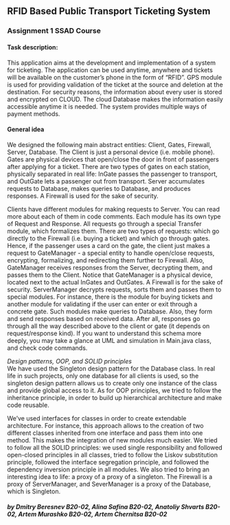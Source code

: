## RFID Based Public Transport Ticketing System

[](https://img.shields.io/github/issues/aalexren/RFID-System) [](https://img.shields.io/github/stars/aalexren/RFID-System) [](https://img.shields.io/github/license/aalexren/RFID-System)

### Assignment 1 SSAD Course


####  **Task description:**

This application aims at the development and implementation of a system for ticketing. The application can be used anytime, anywhere and tickets will be available on the customer’s phone in the form of “RFID”. GPS module is used for providing validation of the ticket at the source and deletion at the destination. For security reasons, the information about every user is stored and encrypted on CLOUD. The cloud Database makes the information easily accessible anytime it is needed. The system provides multiple ways of payment methods.

#### **General idea**
We designed the following main abstract entities: Client, Gates, Firewall, Server, Database. The Client is just a personal device (i.e. mobile phone). Gates are physical devices that open/close the door in front of passengers after applying for a ticket. There are two types of gates on each station, physically separated in real life: InGate passes the passenger to transport, and OutGate lets a passenger out from transport. Server accumulates requests to Database, makes queries to Database, and produces responses. A Firewall is used for the sake of security.

Clients have different modules for making requests to Server. You can read more about each of them in code comments. Each module has its own type of Request and Response. All requests go through a special Transfer module, which formalizes them. There are two types of requests: which go directly to the Firewall (i.e. buying a ticket) and which go through gates. Hence, if the passenger uses a card on the gate, the client just makes a request to GateManager - a special entity to handle open/close requests, encrypting, formalizing, and redirecting them further to Firewall. Also, GateManager receives responses from the Server, decrypting them, and passes them to the Client. Notice that GateManager is a physical device, located next to the actual InGates and OutGates. A Firewall is for the sake of security. ServerManager decrypts requests, sorts them and passes them to special modules. For instance, there is the module for buying tickets and another module for validating if the user can enter or exit through a concrete gate. Such modules make queries to Database. Also, they form and send responses based on received data. After all, responses go through all the way described above to the client or gate (it depends on request/response kind). If you want to understand this schema more deeply, you may take a glance at UML and simulation in Main.java class, and check code commands.

*Design patterns, OOP, and SOLID principles*  
We have used the Singleton design pattern for the Database class. In real life in such projects, only one database for all clients is used, so the singleton design pattern allows us to create only one instance of the class and provide global access to it. 
As for OOP principles, we tried to follow the inheritance principle, in order to build up hierarchical architecture and make code reusable. 

We’ve used interfaces for classes in order to create extendable architecture. For instance, this approach allows to the creation of two different classes inherited from one interface and pass them into one method. This makes the integration of new modules much easier.
We tried to follow all the SOLID principles: we used single responsibility and followed open-closed principles in all classes, tried to follow the Liskov substitution principle, followed the interface segregation principle, and followed the dependency inversion principle in all modules.
We also tried to bring an interesting idea to life: a proxy of a proxy of a singleton. The Firewall is a proxy of ServerManager, and SeverManager is a proxy of the Database, which is Singleton.

#### *by Dmitry Beresnev B20-02, Alina Safina B20-02, Anatoliy Shvarts B20-02, Artem Murashko B20-02, Artem Chernitsa B20-02*